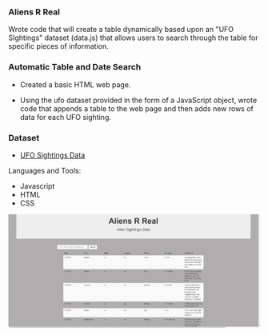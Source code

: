 ### Aliens R Real

Wrote code that will create a table dynamically based upon an "UFO SIghtings" dataset (data.js) that allows users to search through the table for specific pieces of information. 

### Automatic Table and Date Search

* Created a basic HTML web page.

* Using the ufo dataset provided in the form of a JavaScript object, wrote code that appends a table to the web page and then adds new rows of data for each UFO sighting.

### Dataset

* [UFO Sightings Data](Data/data.js)

Languages and Tools:
- Javascript
- HTML
- CSS

![alien](alien.png)
